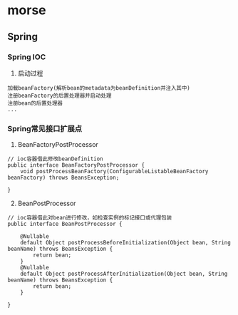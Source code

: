 # morse
## Spring
### Spring IOC
1. 启动过程
```text
加载beanFactory(解析bean的metadata为beanDefinition并注入其中)
注册beanFactory的后置处理器并启动处理
注册bean的后置处理器
...
```
### Spring常见接口扩展点
1. BeanFactoryPostProcessor 
```text
// ioc容器借此修改beanDefinition
public interface BeanFactoryPostProcessor {
	void postProcessBeanFactory(ConfigurableListableBeanFactory beanFactory) throws BeansException;

}
```
2. BeanPostProcessor
```text
// ioc容器借此对bean进行修改，如检查实例的标记接口或代理包装
public interface BeanPostProcessor {

	@Nullable
	default Object postProcessBeforeInitialization(Object bean, String beanName) throws BeansException {
		return bean;
	}
	@Nullable
	default Object postProcessAfterInitialization(Object bean, String beanName) throws BeansException {
		return bean;
	}

}
```